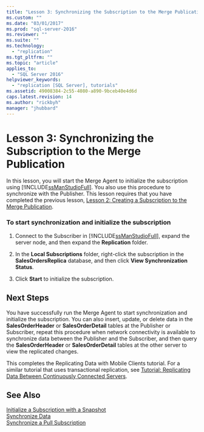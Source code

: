 ```yaml
---
title: "Lesson 3: Synchronizing the Subscription to the Merge Publication | Microsoft Docs"
ms.custom: ""
ms.date: "03/01/2017"
ms.prod: "sql-server-2016"
ms.reviewer: ""
ms.suite: ""
ms.technology: 
  - "replication"
ms.tgt_pltfrm: ""
ms.topic: "article"
applies_to: 
  - "SQL Server 2016"
helpviewer_keywords: 
  - "replication [SQL Server], tutorials"
ms.assetid: 49008384-2c55-4080-a890-9bceb40e4d6d
caps.latest.revision: 14
ms.author: "rickbyh"
manager: "jhubbard"
---
```

# Lesson 3: Synchronizing the Subscription to the Merge Publication
In this lesson, you will start the Merge Agent to initialize the subscription using [!INCLUDE[ssManStudioFull](../../../a9notintoc/includes/ssmanstudiofull-md.md)]. You also use this procedure to synchronize with the Publisher. This lesson requires that you have completed the previous lesson, [Lesson 2: Creating a Subscription to the Merge Publication](../../../relational-databases/replication/tutorials/lesson-2-creating-a-subscription-to-the-merge-publication.md).  
  
### To start synchronization and initialize the subscription  
  
1.  Connect to the Subscriber in [!INCLUDE[ssManStudioFull](../../../a9notintoc/includes/ssmanstudiofull-md.md)], expand the server node, and then expand the **Replication** folder.  
  
2.  In the **Local Subscriptions** folder, right-click the subscription in the **SalesOrdersReplica** database, and then click **View Synchronization Status**.  
  
3.  Click **Start** to initialize the subscription.  
  
## Next Steps  
You have successfully run the Merge Agent to start synchronization and initialize the subscription. You can also insert, update, or delete data in the **SalesOrderHeader** or **SalesOrderDetail** tables at the Publisher or Subscriber, repeat this procedure when network connectivity is available to synchronize data between the Publisher and the Subscriber, and then query the **SalesOrderHeader** or **SalesOrderDetail** tables at the other server to view the replicated changes.  
  
This completes the Replicating Data with Mobile Clients tutorial. For a similar tutorial that uses transactional replication, see [Tutorial: Replicating Data Between Continuously Connected Servers](../../../relational-databases/replication/tutorials/tutorial-replicating-data-between-continuously-connected-servers.md).  
  
## See Also  
[Initialize a Subscription with a Snapshot](../../../relational-databases/replication/initialize-a-subscription-with-a-snapshot.md)  
[Synchronize Data](../../../relational-databases/replication/synchronize-data.md)  
[Synchronize a Pull Subscription](../../../relational-databases/replication/synchronize-a-pull-subscription.md)  
  
  
  
